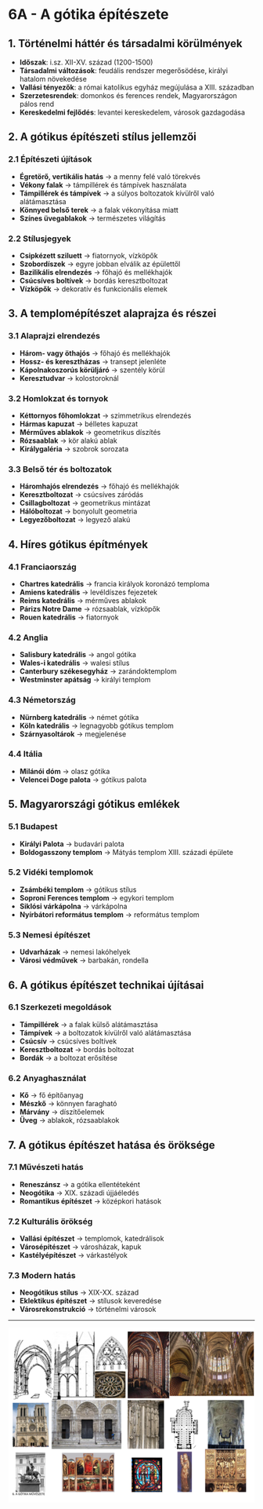 # 6A - A gótika építészete

## 1. Történelmi háttér és társadalmi körülmények
- **Időszak**: i.sz. XII-XV. század (1200-1500)
- **Társadalmi változások**: feudális rendszer megerősödése, királyi hatalom növekedése
- **Vallási tényezők**: a római katolikus egyház megújulása a XIII. században
- **Szerzetesrendek**: domonkos és ferences rendek, Magyarországon pálos rend
- **Kereskedelmi fejlődés**: levantei kereskedelem, városok gazdagodása

## 2. A gótikus építészeti stílus jellemzői

### 2.1 Építészeti újítások
- **Égretörő, vertikális hatás** → a menny felé való törekvés
- **Vékony falak** → támpillérek és támpívek használata
- **Támpillérek és támpívek** → a súlyos boltozatok kívülről való alátámasztása
- **Könnyed belső terek** → a falak vékonyítása miatt
- **Színes üvegablakok** → természetes világítás

### 2.2 Stílusjegyek
- **Csipkézett sziluett** → fiatornyok, vízköpők
- **Szobordíszek** → egyre jobban elválik az épülettől
- **Bazilikális elrendezés** → főhajó és mellékhajók
- **Csúcsíves boltívek** → bordás keresztboltozat
- **Vízköpők** → dekoratív és funkcionális elemek

## 3. A templomépítészet alaprajza és részei

### 3.1 Alaprajzi elrendezés
- **Három- vagy öthajós** → főhajó és mellékhajók
- **Hossz- és keresztházas** → transept jelenléte
- **Kápolnakoszorús körüljáró** → szentély körül
- **Keresztudvar** → kolostoroknál

### 3.2 Homlokzat és tornyok
- **Kéttornyos főhomlokzat** → szimmetrikus elrendezés
- **Hármas kapuzat** → bélletes kapuzat
- **Mérműves ablakok** → geometrikus díszítés
- **Rózsaablak** → kör alakú ablak
- **Királygaléria** → szobrok sorozata

### 3.3 Belső tér és boltozatok
- **Háromhajós elrendezés** → főhajó és mellékhajók
- **Keresztboltozat** → csúcsíves záródás
- **Csillagboltozat** → geometrikus mintázat
- **Hálóboltozat** → bonyolult geometria
- **Legyezőboltozat** → legyező alakú

## 4. Híres gótikus építmények

### 4.1 Franciaország
- **Chartres katedrális** → francia királyok koronázó temploma
- **Amiens katedrális** → levéldíszes fejezetek
- **Reims katedrális** → mérműves ablakok
- **Párizs Notre Dame** → rózsaablak, vízköpők
- **Rouen katedrális** → fiatornyok

### 4.2 Anglia
- **Salisbury katedrális** → angol gótika
- **Wales-i katedrális** → walesi stílus
- **Canterbury székesegyház** → zarándoktemplom
- **Westminster apátság** → királyi templom

### 4.3 Németország
- **Nürnberg katedrális** → német gótika
- **Köln katedrális** → legnagyobb gótikus templom
- **Szárnyasoltárok** → megjelenése

### 4.4 Itália
- **Milánói dóm** → olasz gótika
- **Velencei Doge palota** → gótikus palota

## 5. Magyarországi gótikus emlékek

### 5.1 Budapest
- **Királyi Palota** → budavári palota
- **Boldogasszony templom** → Mátyás templom XIII. századi épülete

### 5.2 Vidéki templomok
- **Zsámbéki templom** → gótikus stílus
- **Soproni Ferences templom** → egykori templom
- **Siklósi várkápolna** → várkápolna
- **Nyírbátori református templom** → református templom

### 5.3 Nemesi építészet
- **Udvarházak** → nemesi lakóhelyek
- **Városi védművek** → barbakán, rondella

## 6. A gótikus építészet technikai újításai

### 6.1 Szerkezeti megoldások
- **Támpillérek** → a falak külső alátámasztása
- **Támpívek** → a boltozatok kívülről való alátámasztása
- **Csúcsív** → csúcsíves boltívek
- **Keresztboltozat** → bordás boltozat
- **Bordák** → a boltozat erősítése

### 6.2 Anyaghasználat
- **Kő** → fő építőanyag
- **Mészkő** → könnyen faragható
- **Márvány** → díszítőelemek
- **Üveg** → ablakok, rózsaablakok

## 7. A gótikus építészet hatása és öröksége

### 7.1 Művészeti hatás
- **Reneszánsz** → a gótika ellentéteként
- **Neogótika** → XIX. századi újjáéledés
- **Romantikus építészet** → középkori hatások

### 7.2 Kulturális örökség
- **Vallási építészet** → templomok, katedrálisok
- **Városépítészet** → városházak, kapuk
- **Kastélyépítészet** → várkastélyok

### 7.3 Modern hatás
- **Neogótikus stílus** → XIX-XX. század
- **Eklektikus építészet** → stílusok keveredése
- **Városrekonstrukció** → történelmi városok

---

![Gótika művészete](../../base/kepek/images/6_A%20gótika%20művészete_KÉP.png)
